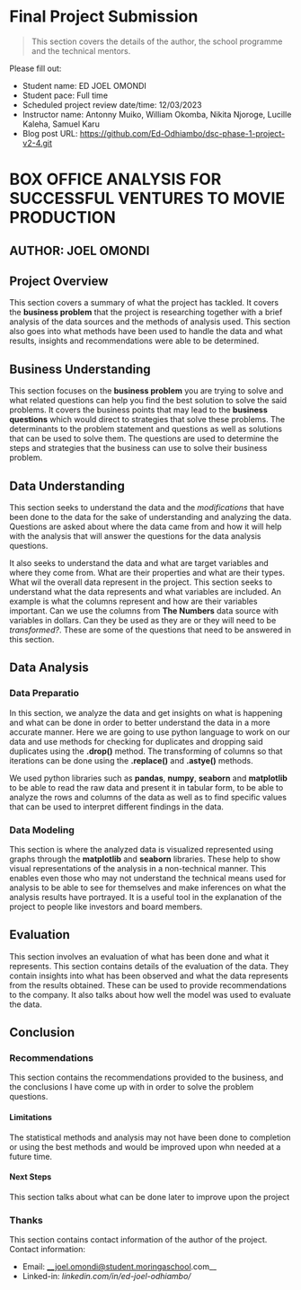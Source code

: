 # Final Project Submission

> This section covers the details of the author, the school programme and the technical mentors.

Please fill out:
* Student name: ED JOEL OMONDI
* Student pace: Full time
* Scheduled project review date/time: 12/03/2023
* Instructor name: Antonny Muiko, William Okomba, Nikita Njoroge, Lucille Kaleha, Samuel Karu
* Blog post URL: https://github.com/Ed-Odhiambo/dsc-phase-1-project-v2-4.git

# BOX OFFICE ANALYSIS FOR SUCCESSFUL VENTURES TO MOVIE PRODUCTION

## AUTHOR: JOEL OMONDI

## Project Overview

This section covers a summary of what the project has tackled. It covers the __business problem__ that the project is researching together with a brief analysis of the data sources and the methods of analysis used. This section also goes into what methods have been used to handle the data and what results, insights and recommendations were able to be determined.

## Business Understanding

This section focuses on the __business problem__ you are trying to solve and what related questions can help you find the best solution to solve the said problems. It covers the business points that may lead to the __business questions__ which would direct to strategies that solve these problems. The determinants to the problem statement and questions as well as solutions that can be used to solve them. The questions are used to determine the steps and strategies that the business can use to solve their business problem.

## Data Understanding

This section seeks to understand the data and the _modifications_ that have been done to the data for the sake of understanding and analyzing the data. Questions are asked about where the data came from and how it will help with the analysis that will answer the questions for the data analysis questions.

It also seeks to understand the data and what are target variables and where they come from. What are their properties and what are their types. What wil the overall data represent in the project. This section seeks to understand what the data represents and what variables are included. An example is what the columns represent and how are their variables important. Can we use the columns from __The Numbers__ data source with variables in dollars. Can they be used as they are or they will need to be _transformed?_. These are some of the questions that need to be answered in this section.

## Data Analysis

### Data Preparatio

In this section, we analyze the data and get insights on what is happening and what can be done in order to better understand the data in a more accurate manner. Here we are going to use python language to work on our data and use methods for checking for duplicates and dropping said duplicates using the __.drop()__ method. The transforming of columns so that iterations can be done using the __.replace()__ and __.astye()__ methods.

We used python libraries such as __pandas__, __numpy__, __seaborn__ and __matplotlib__ to be able to read the raw data and present it in tabular form, to be able to analyze the rows and columns of the data as well as to find specific values that can be used to interpret different findings in the data.

### Data Modeling

This section is where the analyzed data is visualized represented using graphs through the __matplotlib__ and __seaborn__ libraries. These help to show visual representations of the analysis in a non-technical manner. This enables even those who may not understand the technical means used for analysis to be able to see for themselves and make inferences on what the analysis results have portrayed. It is a useful tool in the explanation of the project to people like investors and board members.

## Evaluation

This section involves an evaluation of what has been done and what it represents. This section contains details of the evaluation of the data. They contain insights into what has been observed and what the data represents from the results obtained. These can be used to provide recommendations to the company. It also talks about how well the model was used to evaluate the data.

## Conclusion

### Recommendations

This section contains the recommendations provided to the business, and the conclusions I have come up with in order to solve the problem questions.

#### Limitations

The statistical methods and analysis may not have been done to completion or using the best methods and would be improved upon whn needed at a future time.

#### Next Steps

This section talks about what can be done later to improve upon the project

### Thanks

This section contains contact information of the author of the project.
Contact information:
* Email: __joel.omondi@student.moringaschool.com__
* Linked-in: _linkedin.com/in/ed-joel-odhiambo/_
